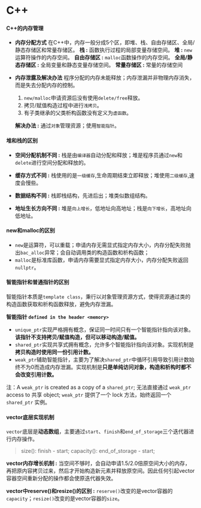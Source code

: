 # C++

#### C++的内存管理
* **内存分配方式**
    在C++中，内存一般分成5个区，即堆、栈、自由存储区、全局/静态存储区和常量存储区。
    **栈 :** 函数执行过程的局部变量存储空间。
    **堆 :** `new`运算符操作的内存空间。
    **自由存储区 :** `malloc`函数操作的内存空间。
    **全局/静态存储区 :** 全局变量和静态变量存储空间。
    **常量存储区 :** 常量的存储空间
* **内存泄露及解决办法**
    程序分配的内存未能释放；内存泄漏并非物理内存消失，而是失去分配内存的控制。
    1. `new/malloc`申请资源后没有使用`delete/free`释放。
    2. 拷贝/赋值构造过程中进行`浅拷贝`。
    3. 有子类继承的父类析构函数没有定义为`虚函数`。

    **解决办法 :** 通过`对象`管理资源；使用`智能指针`。

#### 堆和栈的区别
* **空间分配机制不同 :** 栈是由`编译器`自动分配和释放；堆是程序员通过`new`和`delete`进行空间分配和释放的。
* **缓存方式不同 :** 栈使用的是`一级缓存`,生命周期结束立即释放；堆使用`二级缓存`,速度会慢些。

* **数据结构不同 :** 栈即栈结构，先进后出；堆类似数组结构。
* **地址生长方向不同 :** 堆是`向上增长`，低地址向高地址；栈是`向下增长`，高地址向低地址。

#### new和malloc的区别
* `new`是运算符，可以重载；申请内存无需显式指定内存大小，内存分配失败抛出`bac_alloc`异常；会自动调用类的构造函数和析构函数；
* `malloc`是标准库函数，申请内存需要显式指定内存大小，内存分配失败返回`nullptr`。

#### 智能指针和普通指针的区别
智能指针本质是`template class`，秉行以对象管理资源方式，使得资源通过类的构造函数获取和析构函数释放，避免内存泄漏。

**智能指针 `defined in the header <memory>`**
* `unique_ptr`实现严格拥有概念，保证同一时间只有一个智能指针指向该对象。**该指针不支持拷贝/赋值构造，但可以移动构造/赋值。**
* `shared_ptr`实现共享式拥有概念，允许多个智能指针指向该对象。实现机制是**拷贝构造时使用同一份引用计数。**
* `weak_ptr`辅助智能指针，主要为了解决`shared_ptr`中循环引用导致引用计数始终不为0而造成内存泄漏。实现机制是**只是单纯访问对象，构造和析构时都不会改变引用计数。**

注：A `weak_ptr` is created as a copy of a `shared_ptr`; 无法直接通过 `weak_ptr` access to 共享 object; `weak_ptr` 提供了一个 lock 方法，始终返回一个 `shared_ptr` 实例。

#### vector底层实现机制
`vector`底层是**动态数组**，主要通过`start`、`finish`和`end_of_storage`三个迭代器进行内存操作。
> size(): finish - start;
capacity(): end_of_storage - start;

**vector内存增长机制 :** 当空间不够时，会自动申请1.5/2.0倍原空间大小的内存，再把原内容拷贝过来，然后才开始构造新元素并释放原空间。因此任何引起vector容器空间重新分配的操作都会使原迭代器失效。

**vector中reserve()和resize()的区别 :** `reserve()`改变的是vector容器的`capacity`；`resize()`改变的是vector容器的`size`。



